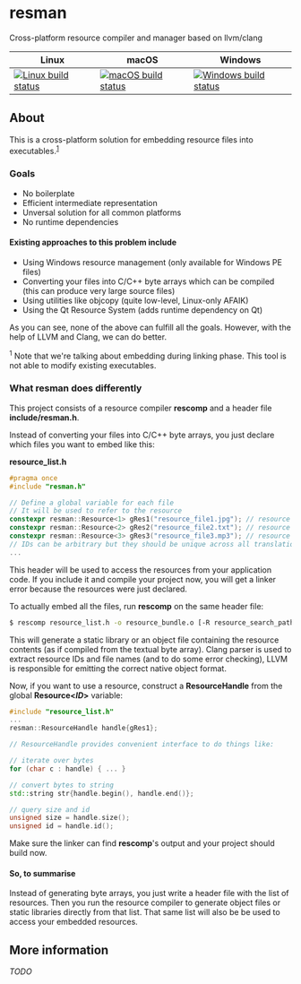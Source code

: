 # resman

Cross-platform resource compiler and manager based on llvm/clang

| Linux | macOS | Windows |
| ----- | ----- | ------- |
| [![Linux build status](https://travis-matrix-badges.herokuapp.com/repos/nohajc/resman/branches/master/2)](https://travis-ci.org/nohajc/resman) | [![macOS build status](https://travis-matrix-badges.herokuapp.com/repos/nohajc/resman/branches/master/1)](https://travis-ci.org/nohajc/resman) | [![Windows build status](https://ci.appveyor.com/api/projects/status/github/nohajc/resman?branch=master&svg=true)](https://ci.appveyor.com/project/nohajc/resman) |

## About

This is a cross-platform solution for embedding resource files into executables.<sup>[1](#footnote1)</sup>

### Goals
* No boilerplate
* Efficient intermediate representation
* Unversal solution for all common platforms
* No runtime dependencies

#### Existing approaches to this problem include
* Using Windows resource management (only available for Windows PE files)
* Converting your files into C/C++ byte arrays which can be compiled (this can produce very large source files)
* Using utilities like objcopy (quite low-level, Linux-only AFAIK)
* Using the Qt Resource System (adds runtime dependency on Qt)

As you can see, none of the above can fulfill all the goals.
However, with the help of LLVM and Clang, we can do better.

<sup><a name="footnote1">1</a></sup> Note that we're talking about embedding during linking phase. This tool is not able to modify existing executables.

### What resman does differently

This project consists of a resource compiler __rescomp__ and a header file __include/resman.h__.

Instead of converting your files into C/C++ byte arrays, you just declare
which files you want to embed like this:

__resource_list.h__
```c++
#pragma once
#include "resman.h"

// Define a global variable for each file
// It will be used to refer to the resource
constexpr resman::Resource<1> gRes1("resource_file1.jpg"); // resource with ID 1
constexpr resman::Resource<2> gRes2("resource_file2.txt"); // resource with ID 2
constexpr resman::Resource<3> gRes3("resource_file3.mp3"); // resource with ID 3
// IDs can be arbitrary but they should be unique across all translation units in your project
...
```
This header will be used to access the resources from your application code. If you include it and compile your project now, you will get a linker error because the resources were just declared.

To actually embed all the files, run __rescomp__ on the same header file:
```sh
$ rescomp resource_list.h -o resource_bundle.o [-R resource_search_path] [-I resman_include_path]
```
This will generate a static library or an object file containing the resource contents (as if compiled from the textual byte array). Clang parser is used to extract resource IDs and file names (and to do some error checking), LLVM is responsible for emitting the correct native object format.

Now, if you want to use a resource, construct a __ResourceHandle__ from the global __Resource<_ID_>__ variable:
```c++
#include "resource_list.h"
...
resman::ResourceHandle handle{gRes1};

// ResourceHandle provides convenient interface to do things like:

// iterate over bytes
for (char c : handle) { ... }

// convert bytes to string
std::string str{handle.begin(), handle.end()};

// query size and id
unsigned size = handle.size();
unsigned id = handle.id();

```

Make sure the linker can find __rescomp__'s output and your project should build now.

#### So, to summarise
Instead of generating byte arrays, you just write a header file with the list of resources.
Then you run the resource compiler to generate object files or static libraries directly from that list.
That same list will also be be used to access your embedded resources.

## More information
_TODO_
